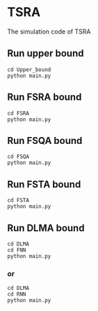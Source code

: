 # TSRA
The simulation code of TSRA

## Run upper bound
```
cd Upper_bound  
python main.py
```  

## Run FSRA bound
```
cd FSRA  
python main.py
```  

## Run FSQA bound
```
cd FSQA  
python main.py
```  

## Run FSTA bound
```
cd FSTA  
python main.py
```  


## Run DLMA bound
```
cd DLMA
cd FNN
python main.py
```  
### or
```
cd DLMA
cd RNN
python main.py
```  
